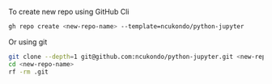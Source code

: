 
To create new repo using GitHub Cli
```bash
gh repo create <new-repo-name> --template=ncukondo/python-jupyter
```

Or using git
```bash
git clone --depth=1 git@github.com:ncukondo/python-jupyter.git <new-repo-name>
cd <new-repo-name>
rf -rm .git
```